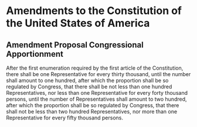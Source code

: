 # Amendments to the Constitution of the United States of America

## Amendment Proposal Congressional Apportionment

After the first enumeration required by the first article of the Constitution,
there shall be one Representative for every thirty thousand, until the number
shall amount to one hundred, after which the proportion shall be so regulated
by Congress, that there shall be not less than one hundred Representatives, nor
less than one Representative for every forty thousand persons, until the number
of Representatives shall amount to two hundred, after which the proportion
shall be so regulated by Congress, that there shall not be less than two
hundred Representatives, nor more than one Representative for every fifty
thousand persons.
